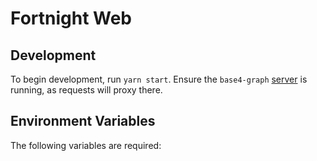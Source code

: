# Fortnight Web

## Development
To begin development, run `yarn start`. Ensure the `base4-graph` [server](https://github.com/cygnusb2b/base4-graph) is running, as requests will proxy there.

## Environment Variables
The following variables are required:
```
```
